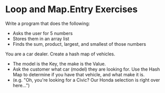 # Loop and Map.Entry Exercises

Write a program that does the following:
* Asks the user for 5 numbers
* Stores them in an array list
* Finds the sum, product, largest, and smallest of those numbers


You are a car dealer. Create a hash map of vehicles.
* The model is the Key, the make is the Value.
* Ask the customer what car (model) they are looking for. Use the Hash Map to determine if you have that vehicle, and what make it is.
* (e.g. "Oh, you're looking for a Civic? Our Honda selection is right over here...")
